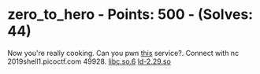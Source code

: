 # zero_to_hero - Points: 500 - (Solves: 44)

Now you're really cooking. Can you pwn [this](files/zero_to_hero) service?. Connect with nc 2019shell1.picoctf.com 49928. [libc.so.6](files/libc.so.6) [ld-2.29.so](files/ld-2.29.so)
